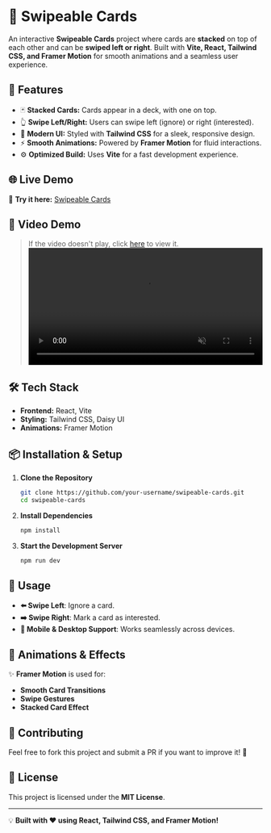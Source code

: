 # 🚀 Swipeable Cards

An interactive **Swipeable Cards** project where cards are **stacked** on top of each other and can be **swiped left or right**. Built with **Vite, React, Tailwind CSS, and Framer Motion** for smooth animations and a seamless user experience.

## 🎯 Features
- 🃏 **Stacked Cards:** Cards appear in a deck, with one on top.
- 👆 **Swipe Left/Right:** Users can swipe left (ignore) or right (interested).
- 🎨 **Modern UI:** Styled with **Tailwind CSS** for a sleek, responsive design.
- ⚡ **Smooth Animations:** Powered by **Framer Motion** for fluid interactions.
- ⚙️ **Optimized Build:** Uses **Vite** for a fast development experience.

## 🌐 Live Demo
🚀 **Try it here:** [Swipeable Cards](https://swipeable-cards-gamma.vercel.app/)

## 🎥 Video Demo
> If the video doesn't play, click [here](https://drive.google.com/file/d/1uhH1aNH4gd0522YfWz7fxGQoRNuZQmjA/view?usp=drive_link) to view it.
<video src="https://drive.google.com/uc?id=1uhH1aNH4gd0522YfWz7fxGQoRNuZQmjA" autoplay loop muted playsinline width="100%"></video>

## 🛠️ Tech Stack
- **Frontend:** React, Vite
- **Styling:** Tailwind CSS, Daisy UI
- **Animations:** Framer Motion

## 📦 Installation & Setup
1. **Clone the Repository**
   ```sh
   git clone https://github.com/your-username/swipeable-cards.git
   cd swipeable-cards
   ```

2. **Install Dependencies**
   ```sh
   npm install
   ```

3. **Start the Development Server**
   ```sh
   npm run dev
   ```

## 📌 Usage
- **⬅️ Swipe Left**: Ignore a card.
- **➡️ Swipe Right**: Mark a card as interested.
- **📱 Mobile & Desktop Support**: Works seamlessly across devices.

## 🌟 Animations & Effects
✨ **Framer Motion** is used for:
- **Smooth Card Transitions**
- **Swipe Gestures**
- **Stacked Card Effect**

## 🤝 Contributing
Feel free to fork this project and submit a PR if you want to improve it! 🚀

## 📄 License
This project is licensed under the **MIT License**.

---

💡 **Built with ❤️ using React, Tailwind CSS, and Framer Motion!**

